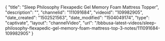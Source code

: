 {
    "title": "Sleep Philosophy Flexapedic Gel Memory Foam Mattress Topper",
    "description": "",
    "channelid": "111091684",
    "videoid": "109982905",
    "date_created": "1502521563",
    "date_modified": "1504049174",
    "type": "captivate",
    "layout": "channelVideo",
    "url": "\/bbbusa-latest-videos\/sleep-philosophy-flexapedic-gel-memory-foam-mattress-top-3-notes\/111091684-109982905"
}